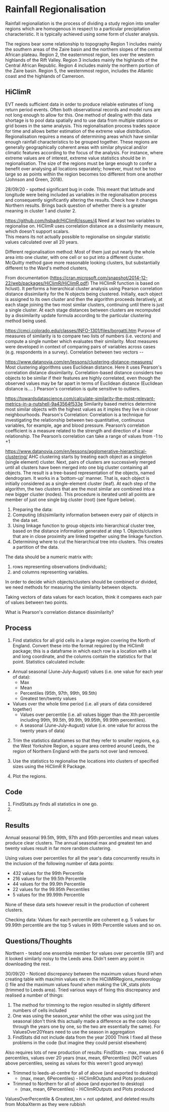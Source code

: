 # Rainfall Regionalisation
Rainfall regionaliation is the process of dividing a study region into smaller regions which are homogenous in respect to a particular precipitation characteristic. It is typically achieved using some form of cluster analysis.

The regions bear some relationship to topography
Region 1 includes mainly the southern areas of the Zaire basin and the northern slopes of the central African plateau. Region 2, the easternmost region, lies over the western highlands of the Rift Valley. Region 3 includes mainly the highlands of the Central African Republic. Region 4 includes mainly the northern portion of the Zaire basin. Region 5, the westernmost region, includes the Atlantic coast and the highlands of Cameroon.

## HiClimR

EVT needs sufficient data in order to produce reliable estimates of long return period events. Often both observational records and model runs are not long enough to allow for this. One method of dealing with this data shortage is to pool data spatially and to use data from multiple stations or grid boxes in the same analysis. This regionalisation process trades space for time and allows better estimation of the extreme value distribution. Regionalisation requires a means of determining areas which have similar enough rainfall characteristics to be grouped together. These regions are generally geographically coherent areas with similar physical and/or climatic features according to the focus of the analysis. For instance, where extreme values are of interest, extreme value statistics should be in regionalisation. The size of the regions must be large enough to confer a benefit over analysing all locations separately; however, must not be too large so as points within the region becomes too different from one another (Johnson and Green, 2018).

28/09/20 - spotted significant bug in code. This meant that latitude and longitude were being included as variables in the regionalisation process and consequently significantly altering the results.
Check how it changes Northern results.
Brings back question of whether there is a greater meaning in cluster 1 and cluster 2.

https://github.com/hsbadr/HiClimR/issues/4
Need at least two variables to regionalise on. HiClimR uses correlation distance as a dissimilarity measure, which doesn't support scalars.  
This means its not actually possible to regionalise on singular statistic values calculated over all 20 years.

Different regionalisation method:
Most of them just put nearly the whole area into one cluster, with one cell or so put into a different cluster. McQuitty method gave more reasonable looking clusters, but substantially different to the Ward's method clusters,

From documentation (https://cran.microsoft.com/snapshot/2014-12-22/web/packages/HiClimR/HiClimR.pdf)
The HiClimR function is based on hclust). It performs a hierarchical cluster analysis using Pearson
correlation distance dissimilarity for the N objects being clustered. Initially, each object is assigned
to its own cluster and then the algorithm proceeds iteratively, at each stage joining the two most
similar clusters, continuing until there is just a single cluster. At each stage distances between
clusters are recomputed by a dissimilarity update formula according to the particular clustering
method being used.

https://cmci.colorado.edu/classes/INFO-1301/files/borgatti.htm
Purpose of measures of similarity is to compare two lists of numbers (i.e. vectors) and compute a single number which evaluates their similarity. Most measures were developed in context of comparing pairs of variables across cases (e.g. respondents in a survey).
Correlation between two vectors --

https://www.datanovia.com/en/lessons/clustering-distance-measures/
Most clustering algorithms uses Euclidean distance. Here it uses Pearson's correlation distance dissimilarity. Correlation-based distance considers two objects to be similar if their features are highly correlated, even though the observed values may be far apart in terms of Euclidean distance (Euclidean distance is.... ) Pearson's correlation is quite sensitive to outliers.

https://towardsdatascience.com/calculate-similarity-the-most-relevant-metrics-in-a-nutshell-9a43564f533e
Similarity based metrics determine most similar objects with the highest values as it imples they live in closer neighbourhoods.
Pearson's Correlation: Correlation is a technique for investigating the relationship between two quantitative, continuous variables, for example, age and blood pressure. Pearson’s correlation coefficient is a measure related to the strength and direction of a linear relationship. The Pearson’s correlation can take a range of values from -1 to +1

https://www.datanovia.com/en/lessons/agglomerative-hierarchical-clustering/
AHC clustering starts by treating each object as a singleton (single element) cluster. Next, pairs of clusters are successively merged until all clusters have been merged into one big cluster containing all objects. The result is a tree-based representation of the objects, named dendrogram.
It works in a 'bottom-up' manner. That is, each object is initially considered as a single-element cluster (leaf). At each step of the algorithm, the two clusters that are the most similar are combined into a new bigger cluster (nodes). This procedure is iterated until all points are member of just one single big cluster (root) (see figure below).
1. Preparing the data:
2. Computing (dis)similarity information between every pair of objects in the data set.
3. Using linkage function to group objects into hierarchical cluster tree, based on the distance information generated at step 1. Objects/clusters that are in close proximity are linked together using the linkage function.
4. Determining where to cut the hierarchical tree into clusters. This creates a partition of the data.

The data should be a numeric matrix with:
1. rows representing observations (individuals);
2. and columns representing variables.

In order to decide which objects/clusters should be combined or divided, we need methods for measuring the similarity between objects.


Taking vectors of data values for each location, think it compares each pair of values between two points.


What is Pearson's correlation distance dissimilarity?


## Process
1. Find statistics for all grid cells in a large region covering the North of England. Convert these into the format required by the HiClimR package; this is a dataframe in which each row is a location with a lat and long coordinate, and the columns contain the statistics for that point. Statistics calculated include:
* Annual seasonal (June-July-August) values (i.e. one value for each year of data):
   * Max
   * Mean
   * Percentiles (95th, 97th, 99th, 99.5th)
   * Greatest ten/twenty values  
* Values over the whole time period (i.e. all years of data considered together)
   * Values over percentile (i.e. all values bigger than the Xth percentile including 99th, 99.5th, 99.9th, 99.95th, 99.99th percentiles).
   * A seasonal (June-July-August) value (i.e. one value for across the twenty years of data)

2. Trim the statistics dataframes so that they refer to smaller regions, e.g. the West Yorkshire Region, a square area centred around Leeds, the region of Northern England with the parts not over land removed.

3. Use the statistics to regionalise the locations into clusters of specified sizes using the HiClimR R Package.

4. Plot the regions.


## Code
1. FindStats.py finds all statistics in one go.
2.


## Results
Annual seasonal 99.5th, 99th, 97th and 95th percentiles and mean values produce clear clusters. The annual seasonal max and greatest ten and twenty values result in far more random clustering.   

Using values over percentiles for all the year's data concurrently results in the inclusion of the following number of data points:
* 432 values for the 99th Percentile  
* 216 values for the 99.5th Percentile  
* 44 values for the 99.9th Percentile   
* 22 values for the 99.95th Percentiles
* 5 values for the 99.99th Percentile

None of these data sets however result in the production of coherent clusters.

Checking data:
Values for each percentile are coherent e.g. 5 values for 99.99th percentile are the top 5 values in 99th Percentile values and so on.  


## Questions/Thoughts
Northern - tested one ensemble member for values over percentile (97) and it looked similarly noisy to the Leeds area. Didn't seem any point in downloading the rest.

30/09/20 - Noticed discrepancy between the maximum values found when creating table with max/min values etc in the HiCliMRRegions_meteorology () file and the maximum values found when making the UK_stats plots (trimmed to Leeds area). Tried various ways of fixing this discrepancy and realised a number of things:
1. The method for trimming to the region resulted in slightly different numbers of cells included
2. One was using the season_year whilst the other was using just the seasonal (don't think this actually made a difference as the code loops through the years one by one, so the two are essentially the same). For ValuesOver20Years need to use the season in aggregation
3. FindStats did not include data from the year 2000
Think I fixed all these problems in the code (but imagine they could persist elsewhere)

Also requires lots of new production of results:
FindStats - max, mean and 6 percentiles, values over 20 years (max, mean, 6Percentiles) (NOT values above percentiles, seeing as values for this weren't good anyway)
  - Trimmed to leeds-at-centre for all of above  (and exported to desktop)
      - (max, mean, 6Percentiles) - HiClimROutputs and Plots produced
  - Trimmed to Northern for all of above (and exported to desktop)
    - (max, mean, 6Percentiles) - HiClimROutputs and Plots produced
    
ValuesOverPercentile & Greatest_ten = not updated, and deleted results from MobaXterm as they were rubbish
